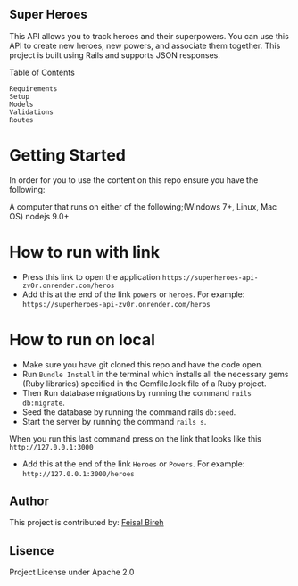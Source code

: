 ## Super Heroes

This API allows you to track heroes and their superpowers. You can use this API to create new heroes, new powers, and associate them together. This project is built using Rails and supports JSON responses.

Table of Contents

    Requirements
    Setup
    Models
    Validations
    Routes

# Getting Started

In order for you to use the content on this repo ensure you have the following:

A computer that runs on either of the following;(Windows 7+, Linux, Mac OS)
nodejs 9.0+

# How to run with link
- Press this link to open the application `https://superheroes-api-zv0r.onrender.com/heros`
- Add this at the end of the link `powers` or `heroes`. For example: `https://superheroes-api-zv0r.onrender.com/heros`


# How to run on local
- Make sure you have git cloned this repo and have the code open.
- Run `Bundle Install` in the terminal which installs all the necessary gems (Ruby libraries) specified in the Gemfile.lock file of a Ruby project.
- Then Run database migrations by running the command `rails db:migrate`.
- Seed the database by running the command rails `db:seed`.
- Start the server by running the command `rails s`.

When you run this last command press on the link that looks like this `http://127.0.0.1:3000` 
- Add this at the end of the link `Heroes` or `Powers`. For example: `http://127.0.0.1:3000/heroes`



## Author

This project is contributed by:
[Feisal Bireh](https://github.com/Feisalbireh)

## Lisence

Project License under Apache 2.0